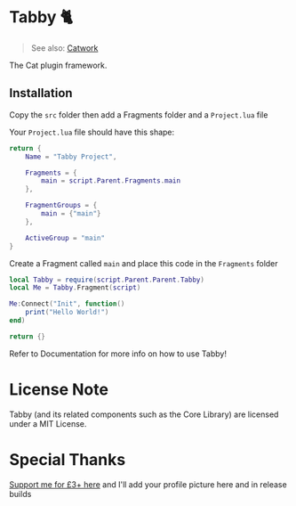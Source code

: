 # Tabby 🐈

> See also: [Catwork](https://github.com/metatablecatgames/catwork)

The Cat plugin framework.

## Installation
Copy the `src` folder then add a Fragments folder and a `Project.lua` file

Your `Project.lua` file should have this shape:
```lua
return {
	Name = "Tabby Project",

	Fragments = {
		main = script.Parent.Fragments.main
	},

	FragmentGroups = {
		main = {"main"}
	},

	ActiveGroup = "main"
}
```

Create a Fragment called `main` and place this code in the `Fragments` folder
```lua
local Tabby = require(script.Parent.Parent.Tabby)
local Me = Tabby.Fragment(script)

Me:Connect("Init", function()
	print("Hello World!")
end)

return {}
```

Refer to Documentation for more info on how to use Tabby!

# License Note

Tabby (and its related components such as the Core Library) are licensed under a MIT License.

# Special Thanks
[Support me for £3+ here](https://github.com/sponsors/metatablecat) and I'll add your profile picture here and in release builds
